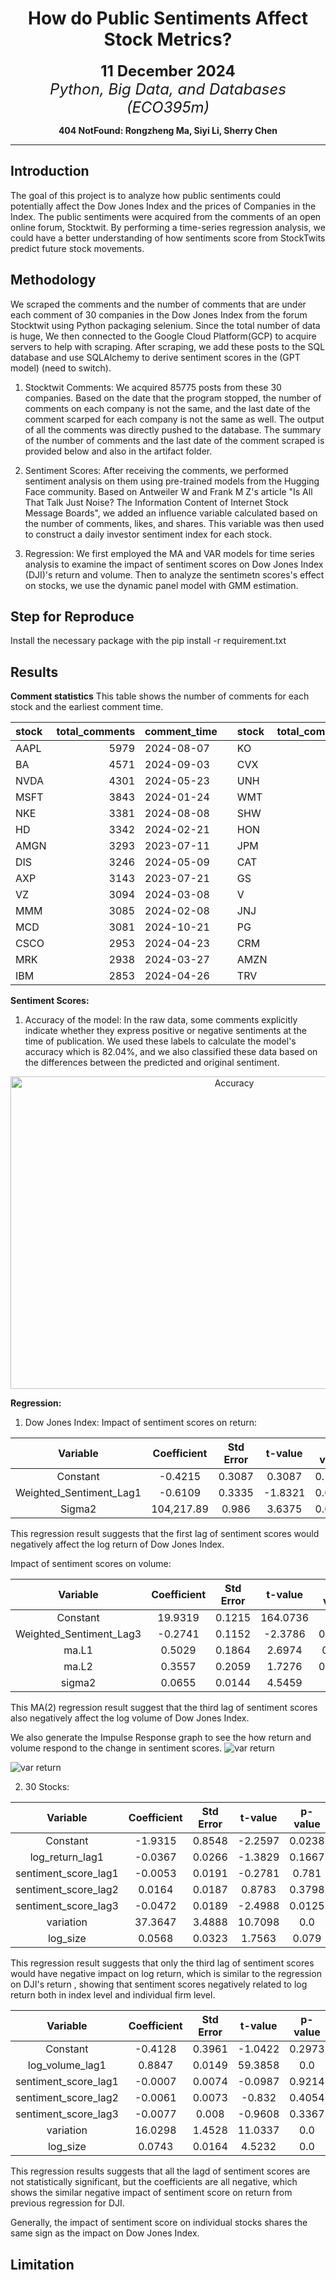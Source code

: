 <div align="center">
  
# How do Public Sentiments Affect Stock Metrics?

<font size="5">**11 December 2024**</font>  
<font size="5"><i>Python, Big Data, and Databases (ECO395m)</i></font>



**404 NotFound: Rongzheng Ma, Siyi Li, Sherry Chen**
</div>

---

## Introduction

The goal of this project is to analyze how public sentiments could potentially affect the Dow Jones Index and the prices of Companies in the Index. The public sentiments were acquired from the comments of an open online forum, Stocktwit. By performing a time-series regression analysis, we could have a better understanding of how sentiments score from StockTwits predict future stock movements. 


## Methodology

We scraped the comments and the number of comments that are under each comment of 30 companies in the Dow Jones Index from the forum Stocktwit using Python packaging selenium. Since the total number of data is huge, We then connected to the Google Cloud Platform(GCP) to acquire servers to help with scraping. After scraping, we add these posts to the SQL database and use SQLAlchemy to derive sentiment scores in the (GPT model) (need to switch). 

1. Stocktwit Comments: We acquired 85775 posts from these 30 companies. Based on the date that the program stopped, the number of comments on each company is not the same, and the last date of the comment scarped for each company is not the same as well. The output of all the comments was directly pushed to the database. The summary of the number of comments and the last date of the comment scraped is provided below and also in the artifact folder.

2. Sentiment Scores: After receiving the comments, we performed sentiment analysis on them using pre-trained models from the Hugging Face community. Based on Antweiler W and Frank M Z's article "Is All That Talk Just Noise? The Information Content of Internet Stock Message Boards", we added an influence variable calculated based on the number of comments, likes, and shares. This variable was then used to construct a daily investor sentiment index for each stock.

3. Regression: We first employed the MA and VAR models for time series analysis to examine the impact of sentiment scores on Dow Jones Index (DJI)'s return and volume. Then to analyze the sentimetn scores's effect on stocks, we use the dynamic panel model with GMM estimation.



## Step for Reproduce

Install the necessary package with the pip install -r requirement.txt 

## Results
**Comment statistics**
  This table shows the number of comments for each stock and the earliest comment time.
<div align="center">
  
| stock   |   total_comments | comment_time   |                       | stock   |   total_comments | comment_time   |
|:--------|-----------------:|:---------------------|---------------------|:--------|-----------------:|:---------------------|
| AAPL    |             5979 | 2024-08-07           |                       | KO      |             2851 | 2023-12-21           |
| BA      |             4571 | 2024-09-03           |                       | CVX     |             2844 | 2024-01-19           |
| NVDA    |             4301 | 2024-05-23           |                       | UNH     |             2822 | 2024-10-14           |
| MSFT    |             3843 | 2024-01-24           |                       | WMT     |             2749 | 2024-08-08           |
| NKE     |             3381 | 2024-08-08           |                       | SHW     |             2729 | 2022-01-14           |
| HD      |             3342 | 2024-02-21           |                       | HON     |             2692 | 2023-02-21           |
| AMGN    |             3293 | 2023-07-11           |                       | JPM     |             2684 | 2024-09-09           |
| DIS     |             3246 | 2024-05-09           |                       | CAT     |             2587 | 2024-02-05           |
| AXP     |             3143 | 2023-07-21           |                       | GS      |             2544 | 2024-02-19           |
| VZ      |             3094 | 2024-03-08           |                       | V       |             2064 | 2024-06-07           |
| MMM     |             3085 | 2024-02-08           |                       | JNJ     |             1981 | 2024-05-31           |
| MCD     |             3081 | 2024-10-21           |                       | PG      |             1950 | 2023-10-03           |
| CSCO    |             2953 | 2024-04-23           |                       | CRM     |              964 | 2024-10-31           |
| MRK     |             2938 | 2024-03-27           |                       | AMZN    |              942 | 2024-10-31           |
| IBM     |             2853 | 2024-04-26           |                       | TRV     |              269 | 2024-04-17           |

</div>

**Sentiment Scores:**
1. Accuracy of the model:
   In the raw data, some comments explicitly indicate whether they express positive or negative sentiments at the time of publication. We used these labels to calculate the model's accuracy which is 82.04%, and we also classified these data based on the differences between the predicted and original sentiment.

<p align="center">
  <img src="artifacts/accuracy.png" alt="Accuracy" width="700" height="500">
</p>

**Regression:** 
1. Dow Jones Index:
   Impact of sentiment scores on return:
<div align="center">

| Variable | Coefficient | Std Error | t-value |p-value|
|:-----:|:---------------:|:-----:|:---------------:|:-----:|
| Constant   | -0.4215      | 0.3087   | 0.3087    |0.1722|
| Weighted_Sentiment_Lag1	   | -0.6109     | 0.3335 | -1.8321 |0.0669|
| Sigma2 | 104,217.89       | 0.986    | 3.6375      |0.0003|
</div>

This regression result suggests that the first lag of sentiment scores would negatively affect the log return of Dow Jones Index.

  Impact of sentiment scores on volume:
<div align="center">
  
  | Variable | Coefficient | Std Error | t-value |p-value|
|:-----:|:---------------:|:-----:|:---------------:|:-----:|
| Constant   | 19.9319|	0.1215|	164.0736	|0.0|
| Weighted_Sentiment_Lag3	   |-0.2741|	0.1152|	-2.3786|	0.0174|
| ma.L1	|0.5029	|0.1864|2.6974|	0.007|
|  ma.L2|	0.3557|	0.2059|	1.7276	|0.0841|
|  sigma2|	0.0655|	0.0144|	4.5459|	0.0|
</div>
This MA(2) regression result suggest that the third lag of sentiment scores also negatively affect the log volume of Dow Jones Index. 

We also generate the Impulse Response graph to see the how return and volume respond to the change in sentiment scores.
![ var return ](./artifacts/var_return_impulse_response_irf.png)

![ var return ](./artifacts/var_volume_impulse_response_irf.png)


2. 30 Stocks:
<div align="center">
  
| Variable | Coefficient | Std Error | t-value |p-value|
|:-----:|:---------------:|:-----:|:---------------:|:-----:|
| Constant   | -1.9315|	0.8548|	-2.2597	|0.0238| 
|log_return_lag1|	-0.0367|	0.0266|	-1.3829	|0.1667|
|sentiment_score_lag1|	-0.0053|	0.0191|	-0.2781|	0.781|
|sentiment_score_lag2|	0.0164|	0.0187|	0.8783	|0.3798|
|sentiment_score_lag3	|-0.0472|	0.0189	|-2.4988|	0.0125|
|variation	|37.3647|	3.4888|	10.7098	|0.0|
|log_size|	0.0568|	0.0323|	1.7563	|0.079|
</div>

This regression result suggests that only the third lag of sentiment scores would have negative impact on log return, which is similar to the regression on DJI's return , showing that sentiment scores negatively related to log return both in index level and individual firm level.

<div align="center">
  
| Variable | Coefficient | Std Error | t-value |p-value|
|:-----:|:---------------:|:-----:|:---------------:|:-----:|
| Constant   | -0.4128|	0.3961|	-1.0422	|0.2973| 
|log_volume_lag1|	0.8847|	0.0149|	59.3858|	0.0|
|sentiment_score_lag1|	-0.0007|	0.0074|	-0.0987	|0.9214|
|sentiment_score_lag2|	-0.0061|	0.0073|	-0.832	|0.4054|
|sentiment_score_lag3	|-0.0077|	0.008	|-0.9608|	0.3367|
|variation	|16.0298|	1.4528|	11.0337|	0.0|
|log_size|	0.0743|	0.0164	|4.5232|	0.0|
</div>

This regression results suggests that all the lagd of sentiment scores are not statistically significant, but the coefficients are all negative, which shows the similar negative impact of sentiment score on return from previous regression for DJI.

Generally, the impact of sentiment score on individual stocks shares the same sign as the impact on Dow Jones Index.

## Limitation



